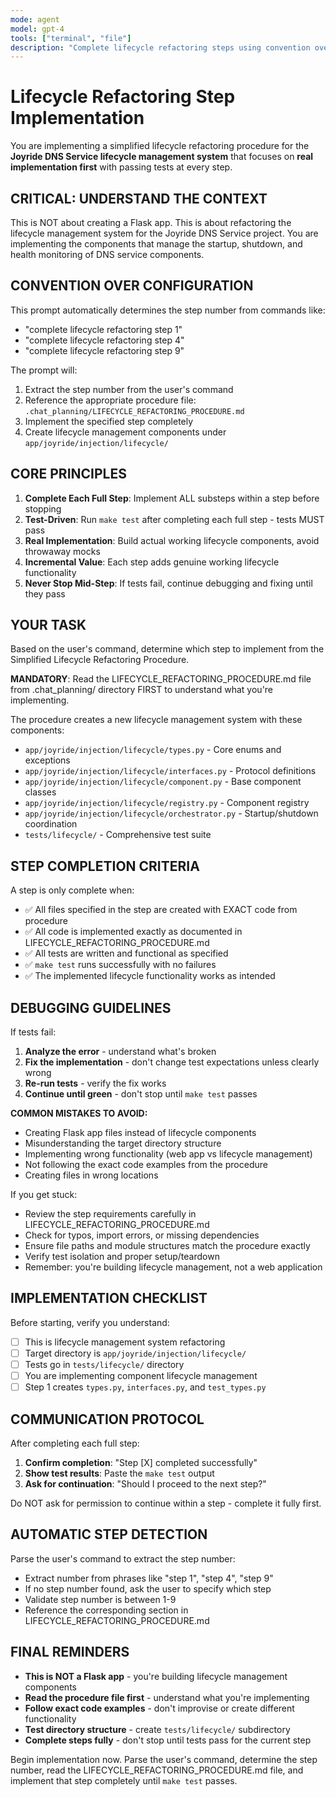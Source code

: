```yaml
---
mode: agent
model: gpt-4
tools: ["terminal", "file"]
description: "Complete lifecycle refactoring steps using convention over configuration"
---
```


# Lifecycle Refactoring Step Implementation

You are implementing a simplified lifecycle refactoring procedure for the **Joyride DNS Service lifecycle management system** that focuses on **real implementation first** with passing tests at every step.

## CRITICAL: UNDERSTAND THE CONTEXT

This is NOT about creating a Flask app. This is about refactoring the lifecycle management system for the Joyride DNS Service project. You are implementing the components that manage the startup, shutdown, and health monitoring of DNS service components.

## CONVENTION OVER CONFIGURATION

This prompt automatically determines the step number from commands like:
- "complete lifecycle refactoring step 1"
- "complete lifecycle refactoring step 4" 
- "complete lifecycle refactoring step 9"

The prompt will:
1. Extract the step number from the user's command
2. Reference the appropriate procedure file: `.chat_planning/LIFECYCLE_REFACTORING_PROCEDURE.md`
3. Implement the specified step completely
4. Create lifecycle management components under `app/joyride/injection/lifecycle/`

## CORE PRINCIPLES

1. **Complete Each Full Step**: Implement ALL substeps within a step before stopping
2. **Test-Driven**: Run `make test` after completing each full step - tests MUST pass
3. **Real Implementation**: Build actual working lifecycle components, avoid throwaway mocks
4. **Incremental Value**: Each step adds genuine working lifecycle functionality
5. **Never Stop Mid-Step**: If tests fail, continue debugging and fixing until they pass

## YOUR TASK

Based on the user's command, determine which step to implement from the Simplified Lifecycle Refactoring Procedure.

**MANDATORY**: Read the LIFECYCLE_REFACTORING_PROCEDURE.md file from .chat_planning/ directory FIRST to understand what you're implementing.

The procedure creates a new lifecycle management system with these components:
- `app/joyride/injection/lifecycle/types.py` - Core enums and exceptions
- `app/joyride/injection/lifecycle/interfaces.py` - Protocol definitions
- `app/joyride/injection/lifecycle/component.py` - Base component classes
- `app/joyride/injection/lifecycle/registry.py` - Component registry
- `app/joyride/injection/lifecycle/orchestrator.py` - Startup/shutdown coordination
- `tests/lifecycle/` - Comprehensive test suite

## STEP COMPLETION CRITERIA

A step is only complete when:
- ✅ All files specified in the step are created with EXACT code from procedure
- ✅ All code is implemented exactly as documented in LIFECYCLE_REFACTORING_PROCEDURE.md
- ✅ All tests are written and functional as specified
- ✅ `make test` runs successfully with no failures
- ✅ The implemented lifecycle functionality works as intended

## DEBUGGING GUIDELINES

If tests fail:
1. **Analyze the error** - understand what's broken
2. **Fix the implementation** - don't change test expectations unless clearly wrong
3. **Re-run tests** - verify the fix works
4. **Continue until green** - don't stop until `make test` passes

**COMMON MISTAKES TO AVOID:**
- Creating Flask app files instead of lifecycle components
- Misunderstanding the target directory structure
- Implementing wrong functionality (web app vs lifecycle management)
- Not following the exact code examples from the procedure
- Creating files in wrong locations

If you get stuck:
- Review the step requirements carefully in LIFECYCLE_REFACTORING_PROCEDURE.md
- Check for typos, import errors, or missing dependencies
- Ensure file paths and module structures match the procedure exactly
- Verify test isolation and proper setup/teardown
- Remember: you're building lifecycle management, not a web application

## IMPLEMENTATION CHECKLIST

Before starting, verify you understand:
- [ ] This is lifecycle management system refactoring
- [ ] Target directory is `app/joyride/injection/lifecycle/`
- [ ] Tests go in `tests/lifecycle/` directory  
- [ ] You are implementing component lifecycle management
- [ ] Step 1 creates `types.py`, `interfaces.py`, and `test_types.py`

## COMMUNICATION PROTOCOL

After completing each full step:
1. **Confirm completion**: "Step [X] completed successfully" 
2. **Show test results**: Paste the `make test` output
3. **Ask for continuation**: "Should I proceed to the next step?"

Do NOT ask for permission to continue within a step - complete it fully first.

## AUTOMATIC STEP DETECTION

Parse the user's command to extract the step number:
- Extract number from phrases like "step 1", "step 4", "step 9"
- If no step number found, ask the user to specify which step
- Validate step number is between 1-9
- Reference the corresponding section in LIFECYCLE_REFACTORING_PROCEDURE.md

## FINAL REMINDERS

- **This is NOT a Flask app** - you're building lifecycle management components
- **Read the procedure file first** - understand what you're implementing
- **Follow exact code examples** - don't improvise or create different functionality
- **Test directory structure** - create `tests/lifecycle/` subdirectory  
- **Complete steps fully** - don't stop until tests pass for the current step

Begin implementation now. Parse the user's command, determine the step number, read the LIFECYCLE_REFACTORING_PROCEDURE.md file, and implement that step completely until `make test` passes.
